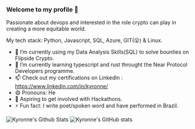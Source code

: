 ### Welcome to my profile 👋

Passionate about devops and interested in the role crypto can play in creating a more equitable world.

My tech stack: Python, Javascript, SQL, Azure, GIT(😲) & Linux.

- 🔭 I’m currently using my Data Analysis Skills(SQL) to solve bounties on Flipside Crypto.
- 🌱 I’m currently learning typescript and rust throught the Near Protocol Developers programme.
- 📫 Check out my certifications on LinkedIn : https://www.linkedin.com/in/kyronne/
- 😄 Pronouns: He
- 🧭 Aspiring to get involved with Hackathons.
- ⚡ Fun fact: I write poet/spoken word and have performed in Brazil.


![Kyronne's Github Stats](https://github-readme-stats.vercel.app/api/top-langs/?username=kyronne&layout=compact&hide_border=false&theme=darcula&bg_color=00000000&langs_count=6) ![Kyronne's GitHub stats](https://github-readme-stats.vercel.app/api?username=kyronne&count_private=true&layout=compact&hide_border=false&theme=darcula&bg_color=00000000)
